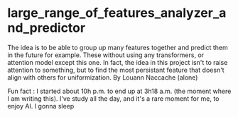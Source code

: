 # large_range_of_features_analyzer_and_predictor
The idea is to be able to group up many features together and predict them in the future for example. These without using any transformers, or attention model except this one. In fact, the idea in this project isn't to raise attention to something, but to find the most persistant feature that doesn't align with others for uniformization. 
By Louann Naccache (alone)

Fun fact :
I started about 10h p.m. to end up at 3h18 a.m. (the moment where I am writing this). 
I've study all the day, and it's a rare moment for me, to enjoy AI. 
I gonna sleep

